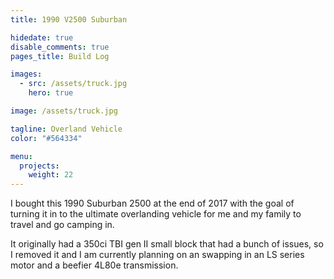 ```yaml
---
title: 1990 V2500 Suburban

hidedate: true
disable_comments: true
pages_title: Build Log

images:
  - src: /assets/truck.jpg
    hero: true

image: /assets/truck.jpg

tagline: Overland Vehicle
color: "#564334"

menu:
  projects:
    weight: 22
---
```


I bought this 1990 Suburban 2500 at the end of 2017 with the goal of turning it
in to the ultimate overlanding vehicle for me and my family to travel and go
camping in. 

It originally had a 350ci TBI gen II small block that had a bunch of issues, so I removed it
and I am currently planning on an swapping in an LS series motor and a beefier 
4L80e transmission.

